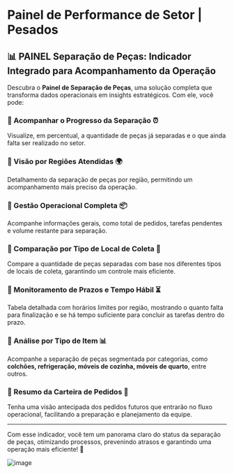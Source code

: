 
 
# Painel de Performance de Setor | Pesados

## 📊 PAINEL Separação de Peças: Indicador Integrado para Acompanhamento da Operação

Descubra o **Painel de Separação de Peças**, uma solução completa que transforma dados operacionais em insights estratégicos. Com ele, você pode:

### 🔹 Acompanhar o Progresso da Separação ⏰
Visualize, em percentual, a quantidade de peças já separadas e o que ainda falta ser realizado no setor.

### 🔹 Visão por Regiões Atendidas 🌍
Detalhamento da separação de peças por região, permitindo um acompanhamento mais preciso da operação.

### 🔹 Gestão Operacional Completa 📦
Acompanhe informações gerais, como total de pedidos, tarefas pendentes e volume restante para separação.

### 🔹 Comparação por Tipo de Local de Coleta 🔄
Compare a quantidade de peças separadas com base nos diferentes tipos de locais de coleta, garantindo um controle mais eficiente.

### 🔹 Monitoramento de Prazos e Tempo Hábil ⏳
Tabela detalhada com horários limites por região, mostrando o quanto falta para finalização e se há tempo suficiente para concluir as tarefas dentro do prazo.

### 🔹 Análise por Tipo de Item 📊
Acompanhe a separação de peças segmentada por categorias, como **colchões, refrigeração, móveis de cozinha, móveis de quarto**, entre outros.

### 🔹 Resumo da Carteira de Pedidos 📅
Tenha uma visão antecipada dos pedidos futuros que entrarão no fluxo operacional, facilitando a preparação e planejamento da equipe.

---

Com esse indicador, você tem um panorama claro do status da separação de peças, otimizando processos, prevenindo atrasos e garantindo uma operação mais eficiente! 🚀

![image](https://github.com/user-attachments/assets/e5908fcb-1b3e-43ab-a81f-7afd3bb70fa7)

